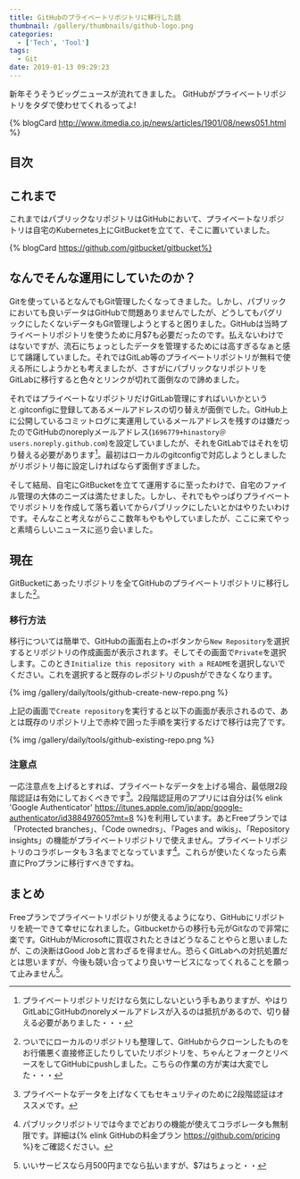 ```yaml
---
title: GitHubのプライベートリポジトリに移行した話
thumbnail: /gallery/thumbnails/github-logo.png
categories:
  - ['Tech', 'Tool']
tags:
  - Git
date: 2019-01-13 09:29:23
---
```


新年そうそうビッグニュースが流れてきました。
GitHubがプライベートリポジトリをタダで使わせてくれるってよ!

{% blogCard http://www.itmedia.co.jp/news/articles/1901/08/news051.html %}

<!-- more -->

## 目次
<!-- toc -->

## これまで

これまではパブリックなリポジトリはGitHubにおいて、プライベートなリポジトリは自宅のKubernetes上にGitBucketを立てて、そこに置いていました。

{% blogCard https://github.com/gitbucket/gitbucket%}

## なんでそんな運用にしていたのか？

Gitを使っているとなんでもGit管理したくなってきました。しかし、パブリックにおいても良いデータはGitHubで問題ありませんでしたが、どうしてもパグリックにしたくないデータもGit管理しようとすると困りました。GitHubは当時プライベートリポジトリを使うために月$7も必要だったのです。払えないわけではないですが、流石にちょっとしたデータを管理するためには高すぎるなぁと感じて躊躇していました。それではGitLab等のプライベートリポジトリが無料で使える所にしようかとも考えましたが、さすがにパブリックなリポジトリをGitLabに移行すると色々とリンクが切れて面倒なので諦めました。

それではプライベートなリポジトリだけGitLab管理にすればいいかというと.gitconfigに登録してあるメールアドレスの切り替えが面倒でした。GitHub上に公開しているコミットログに実運用しているメールアドレスを残すのは嫌だったのでGitHubのnoreplyメールアドレス(`1696779+hinastory＠users.noreply.github.com`)を設定していましたが、それをGitLabではそれを切り替える必要があります[^1]。最初はローカルのgitconfigで対応しようとしましたがリポジトリ毎に設定しければならず面倒すぎました。

そして結局、自宅にGitBucketを立てて運用するに至ったわけで、自宅のファイル管理の大体のニーズは満たせました。しかし、それでもやっぱりプライベートでリポジトリを作成して落ち着いてからパブリックにしたいとかはやりたいわけです。そんなこと考えながらここ数年もやもやしていましたが、ここに来てやっと素晴らしいニュースに巡り会いました。

[^1]: プライベートリポジトリだけなら気にしないという手もありますが、やはりGitLabにGitHubのnorelyメールアドレスが入るのは抵抗があるので、切り替える必要がありました・・・

## 現在

GitBucketにあったリポジトリを全てGitHubのプライベートリポジトリに移行しました[^2]。

### 移行方法

移行については簡単で、GitHubの画面右上の`+`ボタンから`New Repository`を選択するとリポジトリの作成画面が表示されます。そしてその画面で`Private`を選択します。このとき`Initialize this repository with a README`を選択しないでください。これを選択すると既存のレポジトリのpushができなくなります。

{% img /gallery/daily/tools/github-create-new-repo.png %}

上記の画面で`Create repository`を実行すると以下の画面が表示されるので、あとは既存のリポジトリ上で赤枠で囲った手順を実行するだけで移行は完了です。

{% img /gallery/daily/tools/github-existing-repo.png %}

### 注意点

一応注意点を上げるとすれば、プライベートなデータを上げる場合、最低限2段階認証は有効にしておくべきです[^3]。2段階認証用のアプリには自分は{% elink 'Google Authenticator'  https://itunes.apple.com/jp/app/google-authenticator/id388497605?mt=8 %}を利用しています。あとFreeプランでは「Protected branches」、「Code ownedrs」、「Pages and wikis」、「Repository insights」の機能がプライベートリポジトリで使えません。プライベートリポジトリのコラボレータも３名までとなっています[^4]。これらが使いたくなったら素直にProプランに移行すべきですね。

[^2]: ついでにローカルのリポジトリも整理して、GitHubからクローンしたものをお行儀悪く直接修正したりしていたリポジトリを、ちゃんとフォークとリベースをしてGitHubにpushしました。こちらの作業の方が実は大変でした・・・
[^3]: プライベートなデータを上げなくてもセキュリティのために2段階認証はオススメです。
[^4]: パブリックリポジトリでは今までどおりの機能が使えてコラボレータも無制限です。詳細は{% elink GitHubの料金プラン https://github.com/pricing %}をご確認ください。

## まとめ

Freeプランでプライベートリポジトリが使えるようになり、GitHubにリポジトリを統一できて幸せになれました。Gitbucketからの移行も元がGitなので非常に楽です。GitHubがMicrosoftに買収されたときはどうなることやらと思いましたが、この決断はGood Jobと言わざるを得ません。恐らくGitLabへの対抗処置だとは思いますが、今後も競い合ってより良いサービスになってくれることを願って止みません[^5]。

[^5]: いいサービスなら月500円までなら払いますが、$7はちょっと・・
